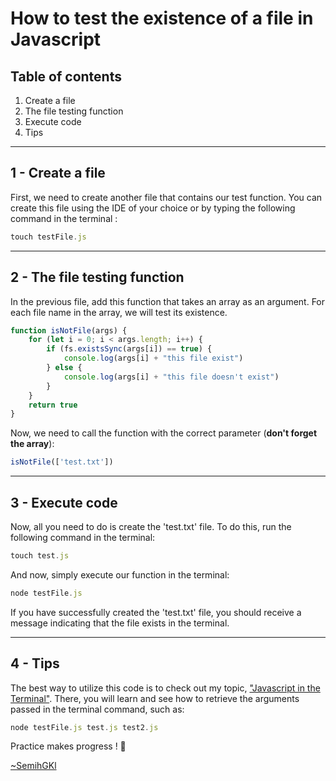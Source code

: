# How to test the existence of a file in Javascript

## Table of contents

1. Create a file
2. The file testing function
3. Execute code
4. Tips

-------------------

## 1 - Create a file

First, we need to create another file that contains our test function.
You can create this file using the IDE of your choice or by typing the following command in the terminal :

```js
touch testFile.js
```

-------------------

## 2 - The file testing function

In the previous file, add this function that takes an array as an argument. For each file name in the array, we will test its existence.

```js
function isNotFile(args) {
    for (let i = 0; i < args.length; i++) {
        if (fs.existsSync(args[i]) == true) {
            console.log(args[i] + "this file exist")
        } else {
            console.log(args[i] + "this file doesn't exist")
        }
    }
    return true
}
```

Now, we need to call the function with the correct parameter (**don't forget the array**):

```js
isNotFile(['test.txt'])
```

-------------------

## 3 - Execute code

Now, all you need to do is create the 'test.txt' file. To do this, run the following command in the terminal:

```js
touch test.js
```

And now, simply execute our function in the terminal:

```js
node testFile.js
```

If you have successfully created the 'test.txt' file, you should receive a message indicating that the file exists in the terminal.

-------------------

## 4 - Tips

The best way to utilize this code is to check out my topic, ["Javascript in the Terminal"](https://dev.to/semihgkl/javascript-in-the-terminal-514k). There, you will learn and see how to retrieve the arguments passed in the terminal command, such as:

```js
node testFile.js test.js test2.js
```

Practice makes progress ! :muscle:
  
[~SemihGKl](https://dev.to/semihgkl)
